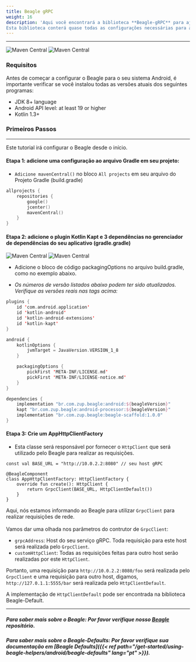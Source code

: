 ```yaml
---
title: Beagle gRPC
weight: 16
description: 'Aqui você encontrará a biblioteca **Beagle-gRPC** para ajudá-lo a utilizar gRPC em um projeto usando o Beagle no Android.
Esta biblioteca conterá quase todas as configurações necessárias para adicionar gRPC em um projeto utilizando Beagle no Android.'
---
```


---

![Maven Central](https://img.shields.io/maven-central/v/br.com.zup.beagle/beagle-grpc?color=green&label=Beagle-gRPC)
![**Maven Central**](https://img.shields.io/maven-central/v/br.com.zup.beagle/android?label=Beagle)

### Requisitos

Antes de começar a configurar o Beagle para o seu sistema Android, é importante verificar se você instalou todas as versões atuais dos seguintes programas:

- JDK 8+ language
- Android API level: at least 19 or higher
- Kotlin 1.3+

### Primeiros Passos

<hr>

Este tutorial irá configurar o Beagle desde o início.

#### Etapa 1: adicione uma configuração ao arquivo Gradle em seu projeto:

- `Adicione mavenCentral()` no bloco `All projects` em seu arquivo do Projeto Gradle (build.gradle) <br>

```kotlin
allprojects {
    repositories {
        google()
        jcenter()
        mavenCentral()
    }
}
```

#### Etapa 2: adicione o plugin Kotlin Kapt e 3 dependências no gerenciador de dependências do seu aplicativo (gradle.gradle) <br>

![Maven Central](https://img.shields.io/maven-central/v/br.com.zup.beagle/beagle-scaffold?color=green&label=Beagle-Scaffold)
![Maven Central](https://img.shields.io/maven-central/v/br.com.zup.beagle/android?label=Beagle)

- Adicione o bloco de código packagingOptions no arquivo build.gradle, como no exemplo abaixo.

- _Os números de versão listados abaixo podem ter sido atualizados. Verifique as versões reais nas tags acima:_

```kotlin
plugins {
    id 'com.android.application'
    id 'kotlin-android'
    id 'kotlin-android-extensions'
    id 'kotlin-kapt'
}

android {
    kotlinOptions {
        jvmTarget = JavaVersion.VERSION_1_8
    }

    packagingOptions {
        pickFirst 'META-INF/LICENSE.md'
        pickFirst 'META-INF/LICENSE-notice.md'
    }
}

dependencies {
    implementation "br.com.zup.beagle:android:${beagleVersion}"
    kapt "br.com.zup.beagle:android-processor:${beagleVersion}"
    implementation "br.com.zup.beagle:beagle-scaffold:1.0.0"
}
```

#### Etapa 3: Crie um AppHttpClientFactory

- Esta classe será responsável por fornecer o `HttpClient` que será utilizado pelo Beagle para realizar as requisições.<br>

```
const val BASE_URL = "http://10.0.2.2:8080" // seu host gRPC

@BeagleComponent
class AppHttpClientFactory: HttpClientFactory {
    override fun create(): HttpClient {
        return GrpcClient(BASE_URL, HttpClientDefault())
    }
}
```

Aqui, nós estamos informando ao Beagle para utilizar `GrpcClient` para realizar requisições de rede.<br><br>
Vamos dar uma olhada nos parâmetros do contrutor de `GrpcClient`: <br>

- `grpcAddress`: Host do seu serviço gRPC. Toda requisição para este host será realizada pelo `GrpcClient`.
- `customHttpClient`: Todas as requisições feitas para outro host serão realizadas por este `HttpClient`.

Portanto, uma requisição para `http://10.0.2.2:8080/foo` será realizada pelo `GrpcClient` e uma requisição para outro host, digamos, `http://127.0.1.1:5555/bar` será realizada pelo `HttpClientDefault`.
<br>

A implementação de `HttpClientDefault` pode ser encontrada na biblioteca Beagle-Default.

<hr>

##### Para saber mais sobre o Beagle: Por favor verifique nosso [Beagle](https://github.com/ZupIT/beagle) repositório.

##### Para saber mais sobre o Beagle-Defaults: Por favor verifique sua documentação em [Beagle Defaults]({{< ref path="/get-started/using-beagle-helpers/android/beagle-defaults" lang="pt" >}}).
